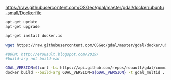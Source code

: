 https://raw.githubusercontent.com/OSGeo/gdal/master/gdal/docker/ubuntu-small/Dockerfile

```bash
apt-get update
apt-get upgrade

apt-get install docker.io

wget https://raw.githubusercontent.com/OSGeo/gdal/master/gdal/docker/ubuntu-small/Dockerfile

#BOOM: http://erouault.blogspot.com/2019/
#build-arg not build-var

GDAL_VERSION=$(curl -Ls https://api.github.com/repos/rouault/gdal/commits/rfc75  -H "Accept: application/vnd.github.VERSION.sha")
docker build --build-arg GDAL_VERSION=${GDAL_VERSION} -t gdal_multid .
```
